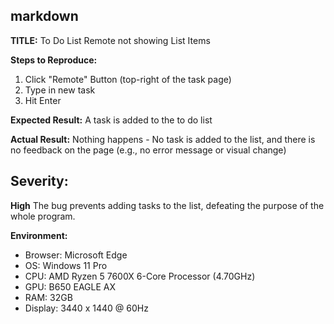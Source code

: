 ## markdown

**TITLE:** To Do List Remote not showing List Items

**Steps to Reproduce:**
1. Click "Remote" Button (top-right of the task page) 
2. Type in new task
3. Hit Enter

**Expected Result:**
A task is added to the to do list

**Actual Result:**
Nothing happens - No task is added to the list, and there is no feedback on the page (e.g., no error message or visual change)

## Severity:
**High**
The bug prevents adding tasks to the list, defeating the purpose of the whole program.

**Environment:**
- Browser: Microsoft Edge
- OS: Windows 11 Pro
- CPU: AMD Ryzen 5 7600X 6-Core Processor (4.70GHz)
- GPU: B650 EAGLE AX
- RAM: 32GB
- Display: 3440 x 1440 @ 60Hz
